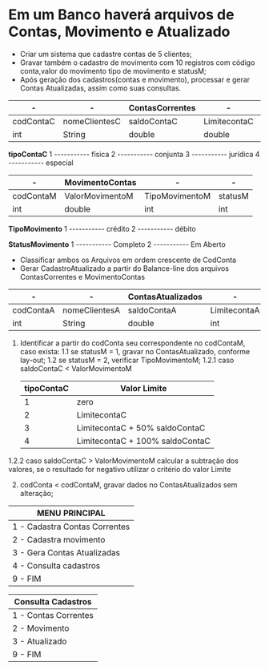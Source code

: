 # Em um Banco haverá arquivos de Contas, Movimento e Atualizado

- Criar um sistema que cadastre contas de 5 clientes;
- Gravar também o cadastro de movimento com 10 registros com código conta,valor do movimento tipo de movimento e statusM;
- Após geração dos cadastros(contas e movimento), processar e gerar Contas Atualizadas, assim como suas consultas.

|-|-|ContasCorrentes|-|-|
|-|-|-|-|-|
|codContaC | nomeClientesC | saldoContaC | LimitecontaC |tipoContaC|
|int|String|double|double|int|

**tipoContaC**
   1 ----------- física
   2 ----------- conjunta
   3 ----------- jurídica
   4 ----------- especial

|-|MovimentoContas|-|-|
|-|-|-|-|
|codContaM | ValorMovimentoM | TipoMovimentoM |statusM|
|int|double|int|int|

**TipoMovimento**
   1 ----------- crédito
   2 ----------- débito

**StatusMovimento**
   1 ----------- Completo
   2 ----------- Em Aberto

- Classificar ambos os Arquivos em ordem crescente de CodConta
- Gerar CadastroAtualizado a partir do Balance-line dos arquivos    ContasCorrentes e MovimentoContas

|-|-|ContasAtualizados|-|-|
|-|-|-|-|-|
| codContaA | nomeClientesA | saldoContaA | LimitecontaA |tipoContaA|
| int|String|double|int|int|

1. Identificar a partir do codConta seu correspondente no codContaM, caso exista:
 1.1 se statusM = 1, gravar no ContasAtualizado, conforme lay-out;
 1.2 se statusM = 2, verificar TipoMovimentoM;
  1.2.1  caso saldoContaC < ValorMovimentoM

    |tipoContaC|Valor Limite|
    |-|-|
    |1 | zero|
    |2 | LimitecontaC |
    |3 | LimitecontaC + 50%  saldoContaC |
    |4 | LimitecontaC + 100% saldoContaC |

  1.2.2 caso saldoContaC > ValorMovimentoM
   calcular a subtração dos valores, se o resultado for negativo utilizar o critério do valor Limite

2. codConta < codContaM, gravar dados no  ContasAtualizados sem alteração;
  
|MENU PRINCIPAL|
|-|
| 1 - Cadastra Contas Correntes|
| 2 - Cadastra movimento|
| 3 - Gera Contas Atualizadas|
| 4 - Consulta cadastros|
| 9 - FIM|

|Consulta Cadastros|
|-|
| 1 - Contas Correntes|
| 2 - Movimento|
| 3 - Atualizado|
| 9 - FIM|
